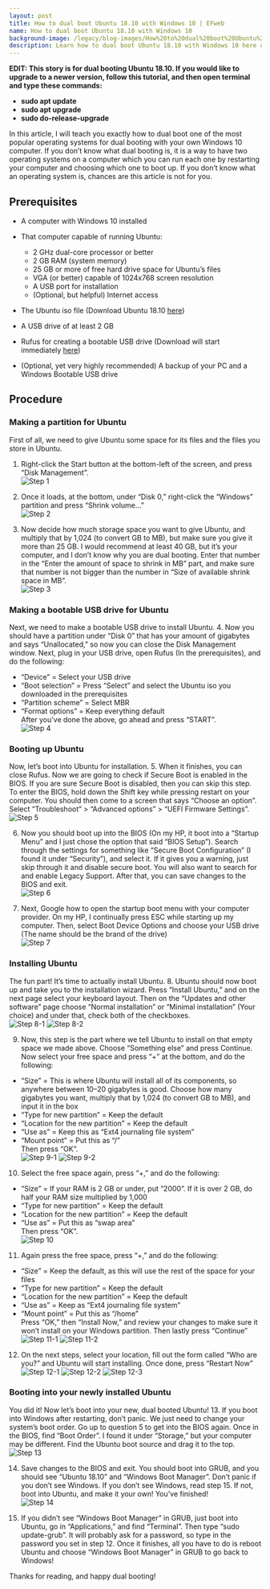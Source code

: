 ```yaml
---
layout: post
title: How to dual boot Ubuntu 18.10 with Windows 10 | EFweb
name: How to dual boot Ubuntu 18.10 with Windows 10
background-image: /legacy/blog-images/How%20to%20dual%20boot%20Ubuntu%2018.10%20with%20Windows%2010/TitlePicture.png
description: Learn how to dual boot Ubuntu 18.10 with Windows 10 here on EFweb Blog!
---
```


**EDIT: This story is for dual booting Ubuntu 18.10. If you would like to upgrade to a newer version, follow this tutorial, and then open terminal and type these commands:**

* **sudo apt update**
* **sudo apt upgrade**
* **sudo do-release-upgrade**

In this article, I will teach you exactly how to dual boot one of the most popular operating systems for dual booting with your own Windows 10 computer. If you don’t know what dual booting is, it is a way to have two operating systems on a computer which you can run each one by restarting your computer and choosing which one to boot up. If you don’t know what an operating system is, chances are this article is not for you.

## Prerequisites
* A computer with Windows 10 installed

* That computer capable of running Ubuntu:
  - 2 GHz dual-core processor or better
  - 2 GB RAM (system memory)
  - 25 GB or more of free hard drive space for Ubuntu’s files
  - VGA (or better) capable of 1024x768 screen resolution
  - A USB port for installation
  - (Optional, but helpful) Internet access
  
* The Ubuntu iso file (Download Ubuntu 18.10 [here](https://www.ubuntu.com/download/desktop))

* A USB drive of at least 2 GB

* Rufus for creating a bootable USB drive (Download will start immediately [here](https://github.com/pbatard/rufus/releases/download/v3.4/rufus-3.4.exe))

* (Optional, yet very highly recommended) A backup of your PC and a Windows Bootable USB drive

## Procedure

### Making a partition for Ubuntu
First of all, we need to give Ubuntu some space for its files and the files you store in Ubuntu.
1. Right-click the Start button at the bottom-left of the screen, and press “Disk Management”.  
![Step 1](/legacy/blog-images/How%20to%20dual%20boot%20Ubuntu%2018.10%20with%20Windows%2010/1.png)

2. Once it loads, at the bottom, under “Disk 0,” right-click the “Windows” partition and press “Shrink volume…”  
![Step 2](/legacy/blog-images/How%20to%20dual%20boot%20Ubuntu%2018.10%20with%20Windows%2010/2.png)

3. Now decide how much storage space you want to give Ubuntu, and multiply that by 1,024 (to convert GB to MB), but make sure you give it more than 25 GB. I would recommend at least 40 GB, but it’s your computer, and I don’t know why you are dual booting. Enter that number in the “Enter the amount of space to shrink in MB” part, and make sure that number is not bigger than the number in “Size of available shrink space in MB”.  
![Step 3](/legacy/blog-images/How%20to%20dual%20boot%20Ubuntu%2018.10%20with%20Windows%2010/3.png)


### Making a bootable USB drive for Ubuntu
Next, we need to make a bootable USB drive to install Ubuntu.
4. Now you should have a partition under “Disk 0” that has your amount of gigabytes and says “Unallocated,” so now you can close the Disk Management window. Next, plug in your USB drive, open Rufus (In the prerequisites), and do the following:
- “Device” = Select your USB drive
- “Boot selection” = Press “Select” and select the Ubuntu iso you downloaded in the prerequisites
- “Partition scheme” = Select MBR
- “Format options” = Keep everything default  
After you’ve done the above, go ahead and press “START”.  
![Step 4](/legacy/blog-images/How%20to%20dual%20boot%20Ubuntu%2018.10%20with%20Windows%2010/4.png)

### Booting up Ubuntu
Now, let’s boot into Ubuntu for installation.
5. When it finishes, you can close Rufus. Now we are going to check if Secure Boot is enabled in the BIOS. If you are sure Secure Boot is disabled, then you can skip this step. To enter the BIOS, hold down the Shift key while pressing restart on your computer. You should then come to a screen that says “Choose an option”. Select “Troubleshoot” > “Advanced options” > “UEFI Firmware Settings”.  
![Step 5](/legacy/blog-images/How%20to%20dual%20boot%20Ubuntu%2018.10%20with%20Windows%2010/5.jpg)

6. Now you should boot up into the BIOS (On my HP, it boot into a “Startup Menu” and I just chose the option that said “BIOS Setup”). Search through the settings for something like “Secure Boot Configuration” (I found it under “Security”), and select it. If it gives you a warning, just skip through it and disable secure boot. You will also want to search for and enable Legacy Support. After that, you can save changes to the BIOS and exit.  
![Step 6](/legacy/blog-images/How%20to%20dual%20boot%20Ubuntu%2018.10%20with%20Windows%2010/6.jpg)

7. Next, Google how to open the startup boot menu with your computer provider. On my HP, I continually press ESC while starting up my computer. Then, select Boot Device Options and choose your USB drive (The name should be the brand of the drive)  
![Step 7](/legacy/blog-images/How%20to%20dual%20boot%20Ubuntu%2018.10%20with%20Windows%2010/7.jpg)

### Installing Ubuntu
The fun part! It’s time to actually install Ubuntu.
8. Ubuntu should now boot up and take you to the installation wizard. Press “Install Ubuntu,” and on the next page select your keyboard layout. Then on the “Updates and other software” page choose “Normal installation” or “Minimal installation” (Your choice) and under that, check both of the checkboxes.  
![Step 8-1](/legacy/blog-images/How%20to%20dual%20boot%20Ubuntu%2018.10%20with%20Windows%2010/8-1.png)
![Step 8-2](/legacy/blog-images/How%20to%20dual%20boot%20Ubuntu%2018.10%20with%20Windows%2010/8-2.png)

9. Now, this step is the part where we tell Ubuntu to install on that empty space we made above. Choose “Something else” and press Continue. Now select your free space and press “+” at the bottom, and do the following:
- “Size” = This is where Ubuntu will install all of its components, so anywhere between 10–20 gigabytes is good. Choose how many gigabytes you want, multiply that by 1,024 (to convert GB to MB), and input it in the box
- “Type for new partition” = Keep the default
- “Location for the new partition” = Keep the default
- “Use as” = Keep this as “Ext4 journaling file system”
- “Mount point” = Put this as “/”  
Then press “OK”.  
![Step 9-1](/legacy/blog-images/How%20to%20dual%20boot%20Ubuntu%2018.10%20with%20Windows%2010/9-1.png)
![Step 9-2](/legacy/blog-images/How%20to%20dual%20boot%20Ubuntu%2018.10%20with%20Windows%2010/9-2.png)

10. Select the free space again, press “+,” and do the following:
- “Size” = If your RAM is 2 GB or under, put “2000”. If it is over 2 GB, do half your RAM size multiplied by 1,000
- “Type for new partition” = Keep the default
- “Location for the new partition” = Keep the default
- “Use as” = Put this as “swap area”  
Then press “OK”.  
![Step 10](/legacy/blog-images/How%20to%20dual%20boot%20Ubuntu%2018.10%20with%20Windows%2010/10.png)

11. Again press the free space, press “+,” and do the following:
- “Size” = Keep the default, as this will use the rest of the space for your files
- “Type for new partition” = Keep the default
- “Location for the new partition” = Keep the default
- “Use as” = Keep as “Ext4 journaling file system”
- “Mount point” = Put this as “/home”  
Press “OK,” then “Install Now,” and review your changes to make sure it won’t install on your Windows partition. Then lastly press “Continue”  
![Step 11-1](/legacy/blog-images/How%20to%20dual%20boot%20Ubuntu%2018.10%20with%20Windows%2010/11-1.png)
![Step 11-2](/legacy/blog-images/How%20to%20dual%20boot%20Ubuntu%2018.10%20with%20Windows%2010/11-2.png)

12. On the next steps, select your location, fill out the form called “Who are you?” and Ubuntu will start installing. Once done, press “Restart Now”  
![Step 12-1](/legacy/blog-images/How%20to%20dual%20boot%20Ubuntu%2018.10%20with%20Windows%2010/12-1.png)
![Step 12-2](/legacy/blog-images/How%20to%20dual%20boot%20Ubuntu%2018.10%20with%20Windows%2010/12-2.png)
![Step 12-3](/legacy/blog-images/How%20to%20dual%20boot%20Ubuntu%2018.10%20with%20Windows%2010/12-3.png)


### Booting into your newly installed Ubuntu
You did it! Now let’s boot into your new, dual booted Ubuntu!
13. If you boot into Windows after restarting, don’t panic. We just need to change your system’s boot order. Go up to question 5 to get into the BIOS again. Once in the BIOS, find “Boot Order”. I found it under “Storage,” but your computer may be different. Find the Ubuntu boot source and drag it to the top.  
![Step 13](/legacy/blog-images/How%20to%20dual%20boot%20Ubuntu%2018.10%20with%20Windows%2010/13.jpeg)

14. Save changes to the BIOS and exit. You should boot into GRUB, and you should see “Ubuntu 18.10” and “Windows Boot Manager”. Don’t panic if you don’t see Windows. If you don’t see Windows, read step 15. If not, boot into Ubuntu, and make it your own! You’ve finished!  
![Step 14](/legacy/blog-images/How%20to%20dual%20boot%20Ubuntu%2018.10%20with%20Windows%2010/14.png)

15. If you didn’t see “Windows Boot Manager” in GRUB, just boot into Ubuntu, go in “Applications,” and find “Terminal”. Then type “sudo update-grub”. It will probably ask for a password, so type in the password you set in step 12. Once it finishes, all you have to do is reboot Ubuntu and choose “Windows Boot Manager” in GRUB to go back to Windows!  

Thanks for reading, and happy dual booting!